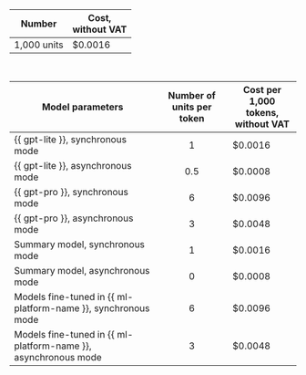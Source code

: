 | Number | Cost, <br>without VAT |
| ----- | ----- |
| 1,000 units | $0.0016 |

<br>

| Model parameters | Number of units per token | Cost per 1,000 tokens, </br> without VAT |
|---------------------------------------------------------|:-------:|----------------------------------------|
| {{ gpt-lite }}, synchronous mode | 1 | $0.0016 |
| {{ gpt-lite }}, asynchronous mode | 0.5 | $0.0008 |
| {{ gpt-pro }}, synchronous mode | 6 | $0.0096 |
| {{ gpt-pro }}, asynchronous mode | 3 | $0.0048 |
| Summary model, synchronous mode | 1 | $0.0016 |
| Summary model, asynchronous mode | 0 | $0.0008 |
| Models fine-tuned in {{ ml-platform-name }}, synchronous mode | 6 | $0.0096 |
| Models fine-tuned in {{ ml-platform-name }}, asynchronous mode | 3 | $0.0048 |